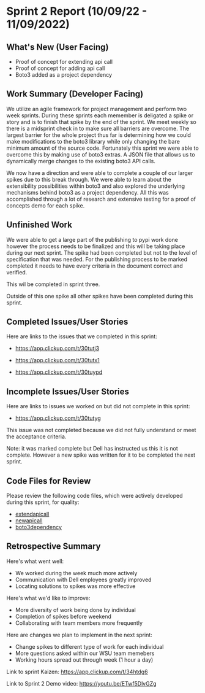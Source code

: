 # Sprint 2 Report (10/09/22 - 11/09/2022)

## What's New (User Facing)
 * Proof of concept for extending api call
 * Proof of concept for adding api call
 * Boto3 added as a project dependency

## Work Summary (Developer Facing)
We utilize an agile framework for project management and perform two week sprints. During these sprints each memember is deligated a spike or story and is to finish that spike by the end of the sprint. We meet weekly so there is a midsprint check in to make sure all barriers are overcome. The largest barrier for the whole project thus far is determining how we could make modifications to the boto3 library while only changing the bare minimum amount of the source code. Fortunately this sprint we were able to overcome this by making use of boto3 extras. A JSON file that allows us to dynamically merge changes to the existing boto3 API calls. 

We now have a direction and were able to complete a couple of our larger spikes due to this break through. We were able to learn about the extensibility possibilities within boto3 and also explored the underlying mechanisms behind boto3 as a project dependency. All this was accomplished through a lot of research and extensive testing for a proof of concepts demo for each spike. 

## Unfinished Work
We were able to get a large part of the publishing to pypi work done however the process needs to be finalized and this will be taking place during our next sprint. The spike had been completed but not to the level of specification that was needed. For the publishing process to be marked completed it needs to have every criteria in the document correct and verified. 

This wil be completed in sprint three.

Outside of this one spike all other spikes have been completed during this sprint. 

## Completed Issues/User Stories
Here are links to the issues that we completed in this sprint:

 * https://app.clickup.com/t/30tutj3
    
 * https://app.clickup.com/t/30tutx1

 * https://app.clickup.com/t/30tuypd
 
 ## Incomplete Issues/User Stories
 Here are links to issues we worked on but did not complete in this sprint:
 
 * https://app.clickup.com/t/30tutyg

This issue was not completed because we did not fully understand or meet the acceptance criteria.

Note: it was marked complete but Dell has instructed us this it is not complete. However a new spike was written for it to be completed the next sprint.


## Code Files for Review
Please review the following code files, which were actively developed during this sprint, for quality:
 * [extendapicall](https://github.com/EMCECS/objectscale-s3-client-python/tree/main/docs/extendapicall)
 * [newapicall](https://github.com/EMCECS/objectscale-s3-client-python/tree/main/docs/newapicall)
 * [boto3dependency](https://github.com/EMCECS/objectscale-s3-client-python/tree/main/docs/boto3dependency)
 
## Retrospective Summary
Here's what went well:
  * We worked during the week much more actively
  * Communication with Dell employees greatly improved
  * Locating solutions to spikes was more effective
 
Here's what we'd like to improve:
   * More diversity of work being done by individual
   * Completion of spikes before weekend
   * Collaborating with team members more frequently
  
Here are changes we plan to implement in the next sprint:
   * Change spikes to different type of work for each individual
   * More questions asked within our WSU team memebers
   * Working hours spread out through week (1 hour a day)

Link to sprint Kaizen: https://app.clickup.com/t/34htdg6

Link to Sprint 2 Demo video: https://youtu.be/ETwf5DlvGZg 
